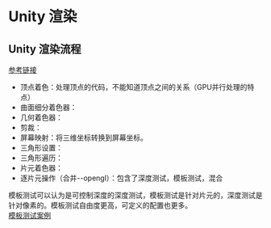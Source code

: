 # Unity 渲染

## Unity 渲染流程
[参考链接](https://blog.csdn.net/weixin_44739495/article/details/116406208)
* 顶点着色：处理顶点的代码，不能知道顶点之间的关系（GPU并行处理的特点）
* 曲面细分着色器：
* 几何着色器：
* 剪裁：
* 屏幕映射：将三维坐标转换到屏幕坐标。  
* 三角形设置：
* 三角形遍历：
* 片元着色器：
* 逐片元操作（合并--opengl）：包含了深度测试，模板测试，混合

模板测试可以认为是可控制深度的深度测试，模板测试是针对片元的，深度测试是针对像素的。模板测试自由度更高，可定义的配置也更多。  
[模板测试案例](https://blog.csdn.net/SliverAsh_/article/details/127427617)
